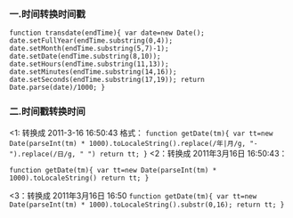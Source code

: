 ### 一.时间转换时间戳
`
            function transdate(endTime){
            var date=new Date();
            date.setFullYear(endTime.substring(0,4));
            date.setMonth(endTime.substring(5,7)-1);
            date.setDate(endTime.substring(8,10));
            date.setHours(endTime.substring(11,13));
            date.setMinutes(endTime.substring(14,16));
            date.setSeconds(endTime.substring(17,19));
            return Date.parse(date)/1000;
            }
`


### 二.时间戳转换时间
<1: 转换成 2011-3-16 16:50:43 格式：
`
function getDate(tm){
var tt=new Date(parseInt(tm) * 1000).toLocaleString().replace(/年|月/g, "-").replace(/日/g, " ")
return tt;
}
`
<2：转换成 2011年3月16日 16:50:43：

`
function getDate(tm){
var tt=new Date(parseInt(tm) * 1000).toLocaleString()
return tt;
}
`

<3：转换成 2011年3月16日 16:50
`
function getDate(tm){
var tt=new Date(parseInt(tm) * 1000).toLocaleString().substr(0,16);
return tt;
}
`
